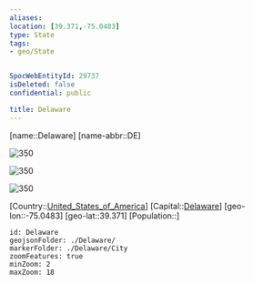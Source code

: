 ```yaml
---
aliases: 
location: [39.371,-75.0483]
type: State
tags:
- geo/State


SpocWebEntityId: 29737
isDeleted: false
confidential: public

title: Delaware
---
```

[name::Delaware]
[name-abbr::DE]

![350](geo/Continent/North-America/United_States_of_America/Delaware/Coat_of_arms_of_Delaware.svg)

![350](geo/Continent/North-America/United_States_of_America/Delaware/Seal_of_Delaware.svg)

![350](geo/Continent/North-America/United_States_of_America/Delaware/Flag_of_Delaware.svg)

[Country::[United_States_of_America](geo/Continent/North-America/United_States_of_America.md)]
[Capital::[Delaware](geo/Continent/North-America/United_States_of_America/Delaware.md)]
[geo-lon::-75.0483]
[geo-lat::39.371]
[Population::]



```leaflet
id: Delaware
geojsonFolder: ./Delaware/
markerFolder: ./Delaware/City
zoomFeatures: true 
minZoom: 2 
maxZoom: 18
```


